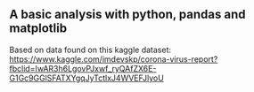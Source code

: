 ## A basic analysis with python, pandas and matplotlib

Based on data found on this kaggle dataset:
https://www.kaggle.com/imdevskp/corona-virus-report?fbclid=IwAR3h6LgovPJxwf_ryQAfZX6E-G1Gc9GGlSFATXYgqJyTctlxJ4WVEFJlyoU
